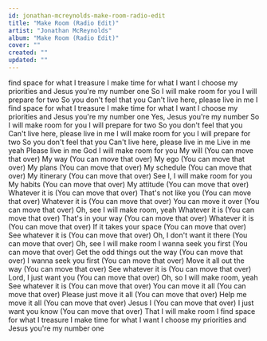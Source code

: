 ```yaml
---
id: jonathan-mcreynolds-make-room-radio-edit
title: "Make Room (Radio Edit)"
artist: "Jonathan McReynolds"
album: "Make Room (Radio Edit)"
cover: ""
created: ""
updated: ""
---
```


find space for what I treasure
I make time for what I want
I choose my priorities and
Jesus you're my number one
So I will make room for you
I will prepare for two
So you don't feel that you
Can't live here, please live in me
I find space for what I treasure
I make time for what I want
I choose my priorities and
Jesus you're my number one
Yes, Jesus you're my number
So I will make room for you
I will prepare for two
So you don't feel that you
Can't live here, please live in me
I will make room for you
I will prepare for two
So you don't feel that you
Can't live here, please live in me
Live in me yeah
Please live in me God
I will make room for you
My will (You can move that over)
My way (You can move that over)
My ego (You can move that over)
My plans (You can move that over)
My schedule (You can move that over)
My itinerary (You can move that over)
See I, I will make room for you
My habits (You can move that over)
My attitude (You can move that over)
Whatever it is (You can move that over)
That's not like you (You can move that over)
Whatever it is (You can move that over)
You can move it over (You can move that over)
Oh, see I will make room, yeah
Whatever it is (You can move that over)
That's in your way (You can move that over)
Whatever it is (You can move that over)
If it takes your space (You can move that over)
See whatever it is (You can move that over)
Oh, I don't want it there (You can move that over)
Oh, see I will make room
I wanna seek you first (You can move that over)
Get the odd things out the way (You can move that over)
I wanna seek you first (You can move that over)
Move it all out the way (You can move that over)
See whatever it is (You can move that over)
Lord, I just want you (You can move that over)
Oh, so I will make room, yeah
See whatever it is (You can move that over)
You can move it all (You can move that over)
Please just move it all (You can move that over)
Help me move it all (You can move that over)
Jesus I (You can move that over)
I just want you know (You can move that over)
That I will make room
I find space for what I treasure
I make time for what I want
I choose my priorities and
Jesus you're my number one